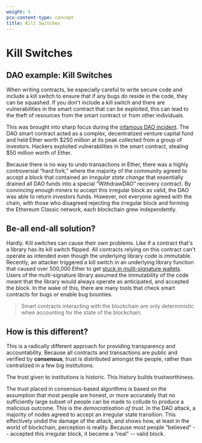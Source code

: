 ```yaml
---
weight: 5
pcx-content-type: concept
title: Kill Switches
---
```


# Kill Switches

## DAO example: Kill Switches

When writing contracts, be especially careful to write secure code and include a
kill switch to ensure that if any bugs do reside in the code, they can be
squashed. If you don't include a kill switch and there are vulnerabilities in
the smart contract that can be exploited, this can lead to the theft of
resources from the smart contract or from other individuals.

This was brought into sharp focus during the [infamous DAO
incident](<https://en.wikipedia.org/wiki/The_DAO_(organization)>). The DAO smart
contract acted as a complex, decentralized venture capital fund and held Ether
worth $250 million at its peak collected from a group of investors. Hackers
exploited vulnerabilities in the smart contract, stealing $50 million worth of
Ether.

Because there is no way to undo transactions in Ether, there was a highly
controversial “hard fork," where the majority of the community agreed to accept
a block that contained an _irregular state change_ that essentially drained all
DAO funds into a special “WithdrawDAO” recovery contract. By convincing enough
miners to accept this irregular block as valid, the DAO was able to return
investors funds. However, not everyone agreed with the chain, with those who
disagreed rejecting the irregular block and forming the Ethereum Classic
network, each blockchain grew independently.

## Be-all end-all solution?

Hardly. Kill switches can cause their own problems. Like if a contract that's a
library has its kill switch flipped. All contracts relying on this contract
can't operate as intended even though the underlying library code is immutable.
Recently, an attacker triggered a kill switch in an underlying library function
that caused over 500,000 Ether to get [stuck in multi-signature
wallets](https://www.parity.io/security-alert-2/). Users of the multi-signature
library assumed the immutability of the code meant that the library would always
operate as anticipated, and accepted the block. In the wake of this, there are
many tools that check smart contracts for bugs or enable bug bounties.

> Smart contracts interacting with the blockchain are only deterministic when
> accounting for the state of the blockchain.

## How is this different?

This is a radically different approach for providing transparency and
accountability. Because all contracts and transactions are public and verified
by **consensus**, trust is distributed amongst the people, rather than
centralized in a few big institutions.

The trust given to institutions is historic. This history builds
trustworthiness.

The trust placed in consensus-based algorithms is based on the assumption that
most people are honest, or more accurately that no sufficiently large subset of
people can be made to collude to produce a malicious outcome. This is the
_democratisation of trust_. In the DAO attack, a majority of nodes agreed to
accept an irregular state transition. This effectively undid the damage of the
attack, and shows how, at least in the world of blockchain, perception is
reality. Because most people “believed" -- accepted this irregular block, it
became a “real” -- valid block.